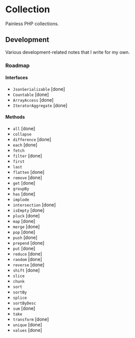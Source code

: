 # Collection

Painless PHP collections.

## Development

Various development-related notes that I write for my own.

### Roadmap

#### Interfaces

+ `JsonSerializable` [done]
+ `Countable` [done]
+ `ArrayAccess` [done]
+ `IteratorAggregate` [done]

#### Methods

+ `all` [done]
+ `collapse`
+ `difference` [done]
+ `each` [done]
+ `fetch`
+ `filter` [done]
+ `first`
+ `last`
+ `flatten` [done]
+ `remove` [done]
+ `get` [done]
+ `groupBy`
+ `has` [done]
+ `implode`
+ `intersection` [done]
+ `isEmpty` [done]
+ `pluck` [done]
+ `map` [done]
+ `merge` [done]
+ `pop` [done]
+ `push` [done]
+ `prepend` [done]
+ `put` [done]
+ `reduce` [done]
+ `random` [done]
+ `reverse` [done]
+ `shift` [done]
+ `slice`
+ `chunk`
+ `sort`
+ `sortBy`
+ `splice`
+ `sortByDesc`
+ `sum` [done]
+ `take`
+ `transform` [done]
+ `unique` [done]
+ `values` [done]

